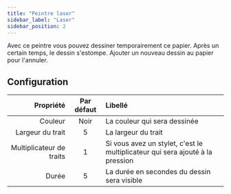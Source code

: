 ```yaml
---
title: "Peintre laser"
sidebar_label: "Laser"
sidebar_position: 2
---
```



Avec ce peintre vous pouvez dessiner temporairement ce papier. Après un certain temps, le dessin s'estompe. Ajouter un nouveau dessin au papier pour l'annuler.

## Configuration

|                Propriété | Par défaut | Libellé                                                                       |
| ------------------------:|:----------:|:----------------------------------------------------------------------------- |
|                  Couleur |    Noir    | La couleur qui sera dessinée                                                  |
|         Largeur du trait |     5      | La largeur du trait                                                           |
| Multiplicateur de traits |     1      | Si vous avez un stylet, c'est le multiplicateur qui sera ajouté à la pression |
|                    Durée |     5      | La durée en secondes du dessin sera visible                                   |
